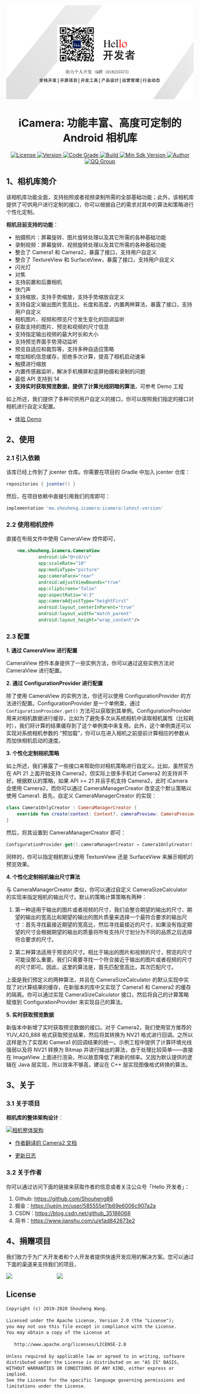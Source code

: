 ![Banner](https://github.com/CostCost/Resources/blob/master/github/xbanner.jpg?raw=true)

<h1 align="center">iCamera: 功能丰富、高度可定制的 Android 相机库</h1>

<p align="center">
  <a href="http://www.apache.org/licenses/LICENSE-2.0">
    <img src="https://img.shields.io/hexpm/l/plug.svg" alt="License" />
  </a>
  <a href="https://bintray.com/beta/#/easymark/Android/icamera?tab=overview">
    <img src="https://img.shields.io/maven-metadata/v/https/dl.bintray.com/easymark/Android/me/shouheng/icamera/icamera/maven-metadata.xml.svg" alt="Version" />
  </a>
  <a href="https://www.codacy.com/manual/Shouheng88/iCamera?utm_source=github.com&amp;utm_medium=referral&amp;utm_content=Shouheng88/iCamera&amp;utm_campaign=Badge_Grade">
    <img src="https://api.codacy.com/project/badge/Grade/67d7f34109e34c20941ccd1e9ecb6318" alt="Code Grade"/>
  </a>
  <a href="https://travis-ci.org/Shouheng88/iCamera">
    <img src="https://travis-ci.org/Shouheng88/iCamera.svg?branch=master" alt="Build"/>
  </a>
    <a href="https://developer.android.com/about/versions/android-4.0.html">
    <img src="https://img.shields.io/badge/API-14%2B-blue.svg?style=flat-square" alt="Min Sdk Version" />
  </a>
   <a href="https://github.com/Shouheng88">
    <img src="https://img.shields.io/badge/Author-ShouhengWang-orange.svg?style=flat-square" alt="Author" />
  </a>
  <a target="_blank" href="https://shang.qq.com/wpa/qunwpa?idkey=2711a5fa2e3ecfbaae34bd2cf2c98a5b25dd7d5cc56a3928abee84ae7a984253">
    <img src="https://img.shields.io/badge/QQ%E7%BE%A4-1018235573-orange.svg?style=flat-square" alt="QQ Group" />
  </a>
</P>

## 1、相机库简介

该相机库功能全面，支持拍照或者视频录制所需的全部基础功能；此外，该相机库提供了可供用户进行定制的接口，你可以根据自己的需求对其中的算法和策略进行个性化定制。

**相机目前支持的功能**：

- 拍摄照片：屏幕旋转、图片旋转处理以及其它所需的各种基础功能
- 录制视频：屏幕旋转、视频旋转处理以及其它所需的各种基础功能
- 整合了 Camera1 和 Camera2，暴露了接口，支持用户自定义
- 整合了 TextureView 和 SurfaceView，暴露了接口，支持用户自定义
- 闪光灯
- 对焦
- 支持前置和后置相机
- 快门声
- 支持缩放，支持手势缩放，支持手势缩放自定义
- 支持自定义输出图片宽高比、长度和高度，内置两种算法，暴露了接口，支持用户自定义
- 相机图片、视频和预览尺寸发生变化的回调监听
- 获取支持的图片、预览和视频的尺寸信息
- 支持指定输出视频的最大时长和大小
- 支持预览界面手势滑动监听
- 预览自适应和裁剪等，支持多种自适应策略
- 增加相机信息缓存，拒绝多次计算，提高了相机启动速率
- 触摸进行缩放
- 内置传感器监听，解决手机横屏和竖屏拍摄和录制的问题
- 最低 API 支持到 14
- **支持实时获取预览数据，提供了计算光线阴暗的算法**，可参考 Demo 工程

如上所述，我们提供了多种可供用户自定义的接口，你可以按照我们指定的接口对相机进行自定义配置。

- [体验 Demo](sample/sample.apk)

## 2、使用

### 2.1 引入依赖

该库已经上传到了 jcenter 仓库。你需要在项目的 Gradle 中加入 jcenter 仓库：

```groovy
repositories { jcenter() }
```

然后，在项目依赖中直接引用我们的库即可：

```groovy
implementation 'me.shouheng.icamera:icamera:latest-version'
```

### 2.2 使用相机控件

直接在布局文件中使用 CameraView 控件即可，

```xml
    <me.shouheng.icamera.CameraView
            android:id="@+id/cv"
            app:scaleRate="10"
            app:mediaType="picture"
            app:cameraFace="rear"
            android:adjustViewBounds="true"
            app:clipScreen="false"
            app:aspectRatio="4:3"
            app:cameraAdjustType="heightFirst"
            android:layout_centerInParent="true"
            android:layout_width="match_parent"
            android:layout_height="wrap_content"/>
```

### 2.3 配置

**1. 通过 CameraView 进行配置**

CameraView 控件本身提供了一些实例方法，你可以通过这些实例方法对 CameraView 进行配置。

**2. 通过 ConfigurationProvider 进行配置**

除了使用 CameraView 的实例方法，你还可以使用 ConfigurationProvider 的方法进行配置。ConfigurationProvider 是一个单例类，通过 `ConfigurationProvider.get()` 方法可以获取到其单例。ConfigurationProvider 用来对相机数据进行缓存，比如为了避免多次从系统相机中读取相机属性（比较耗时），我们将计算的结果缓存到了这个单例类中来复用。此外，这个单例类还可以实现对系统相机参数的 “预加载”，你可以在进入相机之前提前计算相应的参数从而加快相机启动的速度。

**3. 个性化定制相机策略**

如上所述，我们暴露了一些接口来帮助你对相机策略进行自定义。比如，虽然官方在 API 21 上面开始支持 Camera2，但实际上很多手机对 Camera2 的支持并不好。根据默认的策略，如果 API >= 21 并且手机支持 Camera2，此时 iCamera 会使用 Camera2，而你可以通过 CameraManagerCreator 改变这个默认策略以使用 Camera1. 首先，自定义 CameraManagerCreator 的实现：

```kotlin
class Camera1OnlyCreator : CameraManagerCreator {
    override fun create(context: Context?, cameraPreview: CameraPreview?) = Camera1Manager(cameraPreview)
}
```

然后，将其设置到 CameraManagerCreator 即可：

```kotlin
ConfigurationProvider.get().cameraManagerCreator = Camera1OnlyCreator()
```

同样的，你可以指定相机默认使用 TextureView 还是 SurfaceView 来展示相机的预览效果。

**4. 个性化定制相机输出尺寸算法**

与 CameraManagerCreator 类似，你可以通过自定义 CameraSizeCalculator 的实现来指定相机的输出尺寸。默认的策略计算策略有两种：

1. 第一种适用于输出的图片或者视频的尺寸，我们会整合期望的输出的尺寸、期望的输出的宽高比和期望的输出的图片质量来选择一个最符合要求的输出尺寸：首先寻找最接近期望的宽高比，然后寻找最接近的尺寸，如果没有指定期望的尺寸会根据期望的输出的质量将所有支持尺寸划分为不同的品质之后选择符合要求的尺寸。

2. 第二种算法适用于预览的尺寸。相比于输出的图片和视频的尺寸，预览的尺寸可能没那么重要。我们只需要寻找一个符合接近于输出的图片或者视频的尺寸的尺寸即可。因此，这里的算法是，首先匹配宽高比，其次匹配尺寸。

上面是我们预定义的两种算法，并且在 CameraSizeCalculator 的默认实现中实现了对计算结果的缓存，在新版本的库中又实现了 Camera1 和 Camera2 的缓存的隔离。你可以通过实现 CameraSizeCalculator 接口，然后将自己的计算策略赋值到 ConfigurationProvider 来实现自己的算法。

**5. 实时获取预览数据**

新版本中新增了实时获取预览数据的接口。对于 Camera2，我们使用官方推荐的 YUV_420_888 格式获取预览结果，然后将其转换为 NV21 格式进行回调。之所以这样是为了实现和 Camera1 的回调结果的统一。示例工程中提供了计算环境光线强弱以及将 NV21 转换为 Bitmap 并进行输出的算法，由于处理比较简单——直接在 ImageView 上面进行渲染，所以故意降低了刷新的频率。又因为默认提供的逻辑在 Java 层实现，所以效率不够高，建议在 C++ 层实现图像格式转换的算法。

## 3、关于

### 3.1 关于项目

**相机库的整体架构设计**：

[![相机整体架构](images/design.png)](https://www.processon.com/view/link/5c976af8e4b0d1a5b10a4049)

- [作者翻译的 Camera2 文档](https://github.com/Shouheng88/Android-notes/blob/master/%E6%80%A7%E8%83%BD%E4%BC%98%E5%8C%96/Android%E7%9B%B8%E6%9C%BACamera2%E8%B5%84%E6%96%99.md)

- [更新日志](CHANGELOG.md)

### 3.2 关于作者

你可以通过访问下面的链接来获取作者的信息或者关注公众号「Hello 开发者」：

1. Github: https://github.com/Shouheng88
2. 掘金：https://juejin.im/user/585555e11b69e6006c907a2a
3. CSDN：https://blog.csdn.net/github_35186068
4. 简书：https://www.jianshu.com/u/e1ad842673e2

## 4、捐赠项目

我们致力于为广大开发者和个人开发者提供快速开发应用的解决方案。您可以通过下面的渠道来支持我们的项目，

<div style="display:flex;" id="target">
<img src="images/ali.jpg" width="25%" />
<img src="images/mm.png" style="margin-left:10px;" width="25%"/>
</div>

## License

```
Copyright (c) 2019-2020 Shouheng Wang.

Licensed under the Apache License, Version 2.0 (the "License");
you may not use this file except in compliance with the License.
You may obtain a copy of the License at

   http://www.apache.org/licenses/LICENSE-2.0

Unless required by applicable law or agreed to in writing, software
distributed under the License is distributed on an "AS IS" BASIS,
WITHOUT WARRANTIES OR CONDITIONS OF ANY KIND, either express or implied.
See the License for the specific language governing permissions and
limitations under the License.
```
